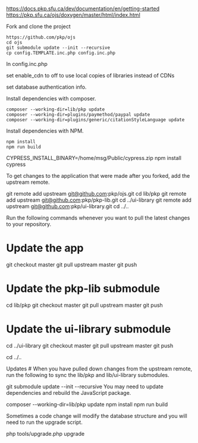 https://docs.pkp.sfu.ca/dev/documentation/en/getting-started
https://pkp.sfu.ca/ojs/doxygen/master/html/index.html

Fork and clone the project

    https://github.com/pkp/ojs
    cd ojs
    git submodule update --init --recursive
    cp config.TEMPLATE.inc.php config.inc.php

In config.inc.php

set enable_cdn to off to use local copies of libraries instead of CDNs

set database authentication info.

Install dependencies with composer.

    composer --working-dir=lib/pkp update
    composer --working-dir=plugins/paymethod/paypal update
    composer --working-dir=plugins/generic/citationStyleLanguage update

Install dependencies with NPM.

    npm install
    npm run build

CYPRESS_INSTALL_BINARY=/home/msg/Public/cypress.zip  npm install cypress

To get changes to the application that were made after you forked, add the upstream remote.


git remote add upstream git@github.com:pkp/ojs.git
cd lib/pkp
git remote add upstream git@github.com:pkp/pkp-lib.git
cd ../ui-library
git remote add upstream git@github.com:pkp/ui-library.git
cd ../..

Run the following commands whenever you want to pull the latest changes to your repository.

# Update the app
git checkout master
git pull upstream master
git push

# Update the pkp-lib submodule
cd lib/pkp
git checkout master
git pull upstream master
git push

# Update the ui-library submodule
cd ../ui-library
git checkout master
git pull upstream master
git push

cd ../..

Updates #
When you have pulled down changes from the upstream remote, run the following to sync the lib/pkp and lib/ui-library submodules.

git submodule update --init --recursive
You may need to update dependencies and rebuild the JavaScript package.

composer --working-dir=lib/pkp update
npm install
npm run build

Sometimes a code change will modify the database structure and you will need to run the upgrade script.

php tools/upgrade.php upgrade